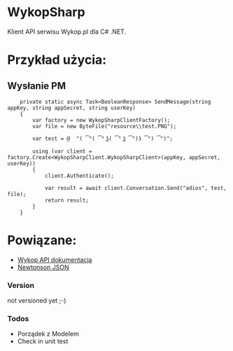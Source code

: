 # WykopSharp
Klient API serwisu Wykop.pl dla C# .NET.

# Przykład użycia:
## Wysłanie PM

        private static async Task<BooleanResponse> SendMessage(string appKey, string appSecret, string userKey)
        {
            var factory = new WykopSharpClientFactory();
            var file = new ByteFile("resource\\test.PNG");

            var test = @  "( ͡°( ͡° ͜ʖ( ͡° ͜ʖ ͡°)ʖ ͡°) ͡°)";

            using (var client = factory.Create<WykopSharpClient.WykopSharpClient>(appKey, appSecret, userKey))
            {
                client.Authenticate();

                var result = await client.Conversation.Send("adios", test, file);
                return result;
            }
        }

# Powiązane:
  * [Wykop API dokumentacja]
  * [Newtonson JSON]
  
   [Wykop API dokumentacja]: <http://www.wykop.pl/dla-programistow/api/>
   [Newtonson JSON]: <http://www.newtonsoft.com/json>
   
### Version
not versioned yet ;-)

### Todos
 - Porządek z Modelem
 - Check in unit test
 